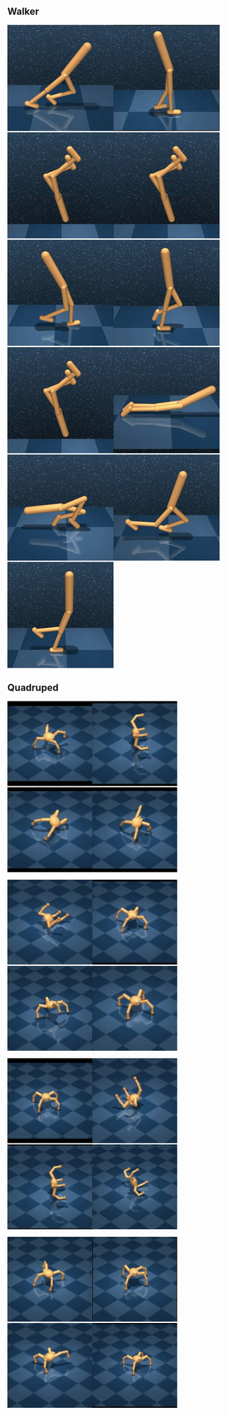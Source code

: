 ## Walker

![image](https://github.com/Gabriel001217/visual/blob/master/readme.assets/0.gif)![image](https://github.com/Gabriel001217/visual/blob/master/readme.assets/1.gif)
![image](https://github.com/Gabriel001217/visual/blob/master/readme.assets/0-1722841712319.gif)![image](https://github.com/Gabriel001217/visual/blob/master/readme.assets/0-1722842045033.gif)![image](https://github.com/Gabriel001217/visual/blob/master/readme.assets/3.gif)![image](https://github.com/Gabriel001217/visual/blob/master/readme.assets/1-1722842052322.gif)![image](https://github.com/Gabriel001217/visual/blob/master/readme.assets/0-1722841915690.gif)![image](https://github.com/Gabriel001217/visual/blob/master/readme.assets/2-1722841932788.gif)![image](https://github.com/Gabriel001217/visual/blob/master/readme.assets/3-1722844502283.gif)![image](https://github.com/Gabriel001217/visual/blob/master/readme.assets/4.gif)![image](https://github.com/Gabriel001217/visual/blob/master/readme.assets/4-1722850145151.gif)




## Quadruped

<img src="https://github.com/Gabriel001217/visual/blob/master/readme.assets/2-1722846897051.gif" alt="2" style="zoom:80%;" /><img src="https://github.com/Gabriel001217/visual/blob/master/readme.assets/0-1722846796224.gif" alt="0" style="zoom:80%;" /><img src="https://github.com/Gabriel001217/visual/blob/master/readme.assets/1-1722846865012.gif" alt="1" style="zoom:80%;" /><img src="https://github.com/Gabriel001217/visual/blob/master/readme.assets/3-1722847034438.gif" alt="3" style="zoom:80%;" />

<img src="https://github.com/Gabriel001217/visual/blob/master/readme.assets/2-1722847193932.gif" alt="2" style="zoom:80%;" /><img src="https://github.com/Gabriel001217/visual/blob/master/readme.assets/0-1722847123985.gif" alt="0" style="zoom:80%;" /><img src="https://github.com/Gabriel001217/visual/blob/master/readme.assets/6.gif" alt="6" style="zoom:80%;" /><img src="https://github.com/Gabriel001217/visual/blob/master/readme.assets/3-1722847237195.gif" alt="3" style="zoom:80%;" />

<img src="https://github.com/Gabriel001217/visual/blob/master/readme.assets/1-1722847437381.gif" alt="1" style="zoom:80%;" /><img src="https://github.com/Gabriel001217/visual/blob/master/readme.assets/4-1722847263380.gif" alt="4" style="zoom:80%;" /><img src="https://github.com/Gabriel001217/visual/blob/master/readme.assets/0000.gif" alt="0" style="zoom:80%;" /><img src="https://github.com/Gabriel001217/visual/blob/master/readme.assets/0-1722847365306.gif" alt="0" style="zoom:80%;" />

<img src="https://github.com/Gabriel001217/visual/blob/master/readme.assets/5-1722851405321.gif" alt="5" style="zoom:80%;" /><img src="https://github.com/Gabriel001217/visual/blob/master/readme.assets/1-1722847556571.gif" alt="1" style="zoom:80%;" /><img src="https://github.com/Gabriel001217/visual/blob/master/readme.assets/4-1722852114877.gif" alt="4" style="zoom:80%;" /><img src="https://github.com/Gabriel001217/visual/blob/master/readme.assets/2222.gif" alt="2" style="zoom:80%;" />

